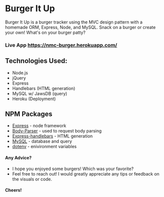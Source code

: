 # Burger It Up
Burger It Up is a burger tracker using the MVC design pattern with a homemade ORM, Express, Node, and MySQL. Snack on a burger or create your own! What's on your burger patty?


### Live App https://nmc-burger.herokuapp.com/

## Technologies Used:
* Node.js
* jQuery
* Express
* Handlebars (HTML generation)
* MySQL w/ JawsDB (query)
* Heroku (Deployment)

## NPM Packages
* [Express](https://www.npmjs.com/package/express) - node framework
* [Body-Parser](https://www.npmjs.com/package/body-parser) - used to request body parsing
* [Express-handlebars](https://www.npmjs.com/package/express-handlebars) - HTML generation
* [MySQL](https://www.npmjs.com/package/mysql) - database and query
* [dotenv](https://www.npmjs.com/package/dotenv) - enivironment variables


#### Any Advice?
* I hope you enjoyed some burgers! Which was your favorite?
* Feel free to reach out! I would greatly appreciate any tips or feedback on the visuals or code.

#### Cheers!
